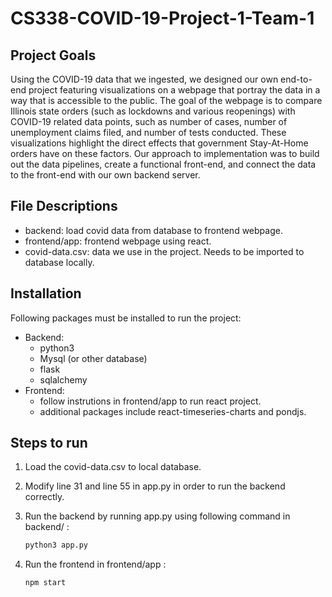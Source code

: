 # CS338-COVID-19-Project-1-Team-1

## Project Goals

Using the COVID-19 data that we ingested, we designed our own end-to-end project featuring visualizations on a webpage that portray the data in a way that is accessible to the public. The goal of the webpage is to compare Illinois state orders (such as lockdowns and various reopenings) with COVID-19 related data points, such as number of cases, number of unemployment claims filed, and number of tests conducted. These visualizations highlight the direct effects that government Stay-At-Home orders have on these factors. Our approach to implementation was to build out the data pipelines, create a functional front-end, and connect the data to the front-end with our own backend server. 

## File Descriptions
* backend: load covid data from database to frontend webpage.
* frontend/app: frontend webpage using react.
* covid-data.csv: data we use in the project. Needs to be imported to database locally.

## Installation
Following packages must be installed to run the project:

- Backend:
	- python3
	- Mysql (or other database)
	- flask
	- sqlalchemy
- Frontend:
	- follow instrutions in frontend/app to run react project.
	- additional packages include react-timeseries-charts and pondjs.

	
## Steps to run 
1. Load the covid-data.csv to local database. 
2. Modify line 31 and line 55 in app.py in order to run the backend correctly.
3. Run the backend by running app.py using following command in backend/ :
 
	```bash
	python3 app.py
	```

4. Run the frontend in frontend/app :

	 ```bash
	npm start
	```

